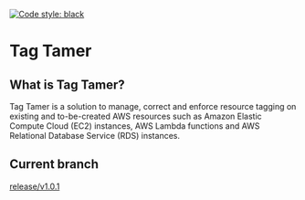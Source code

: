 [![Code style: black](https://img.shields.io/badge/code%20style-black-000000.svg)](https://github.com/psf/black)


# Tag Tamer

## What is Tag Tamer? ##

Tag Tamer is a solution to manage, correct and enforce resource tagging on existing and to-be-created AWS resources such as Amazon Elastic Compute Cloud (EC2) instances, AWS Lambda functions and AWS Relational Database Service (RDS) instances. 

## Current branch

[release/v1.0.1](https://github.com/awslabs/tag-tamer/tree/release/v1.0.1)

